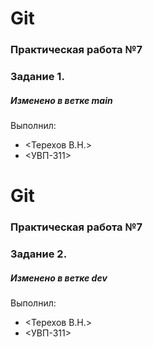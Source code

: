 # Git
### Практическая работа №7
### Задание 1.
##### Изменено в ветке main
Выполнил:
* <Терехов В.Н.>
* <УВП-311>
# Git
### Практическая работа №7
### Задание 2.
##### Изменено в ветке dev
Выполнил:
* <Терехов В.Н.>
* <УВП-311>